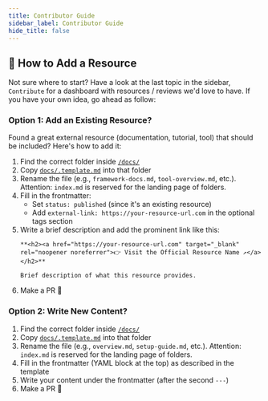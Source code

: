 ```yaml
---
title: Contributor Guide
sidebar_label: Contributor Guide
hide_title: false
---
```


## 📝 How to Add a Resource

Not sure where to start? Have a look at the last topic in the sidebar, `Contribute` for a dashboard with resources / reviews we'd love to have. If you have your own idea, go ahead as follow:

### Option 1: Add an Existing Resource?

Found a great external resource (documentation, tutorial, tool) that should be included? Here's how to add it:

1. Find the correct folder inside [`/docs/`](./docs)
2. Copy [`docs/.template.md`](./docs/.template.md) into that folder
3. Rename the file (e.g., `framework-docs.md`, `tool-overview.md`, etc.). Attention: `index.md` is reserved for the landing page of folders.
4. Fill in the frontmatter:
   - Set `status: published` (since it's an existing resource)
   - Add `external-link: https://your-resource-url.com` in the optional tags section
5. Write a brief description and add the prominent link like this:
   ```
   **<h2><a href="https://your-resource-url.com" target="_blank" rel="noopener noreferrer">👉 Visit the Official Resource Name ↗</a></h2>**
   
   Brief description of what this resource provides.
   ```
6. Make a PR 🙌

### Option 2: Write New Content?

1. Find the correct folder inside [`/docs/`](./docs)
2. Copy [`docs/.template.md`](./docs/.template.md) into that folder
3. Rename the file (e.g., `overview.md`, `setup-guide.md`, etc.). Attention: `index.md` is reserved for the landing page of folders.
4. Fill in the frontmatter (YAML block at the top) as described in the template
5. Write your content under the frontmatter (after the second `---`)
6. Make a PR 🙌 

